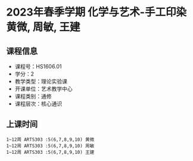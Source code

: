 # 2023年春季学期 化学与艺术-手工印染 黄微, 周敏, 王建






## 课程信息

- 课程号：HS1606.01
- 学分：2
- 教学类型：理论实验课
- 开课单位：艺术教学中心
- 课程类别：通修
- 课程层次：核心通识

## 上课时间

```
1~12周 ARTS303 :5(6,7,8,9,10) 黄微
1~12周 ARTS303 :5(6,7,8,9,10) 周敏
1~12周 ARTS303 :5(6,7,8,9,10) 王建
```

